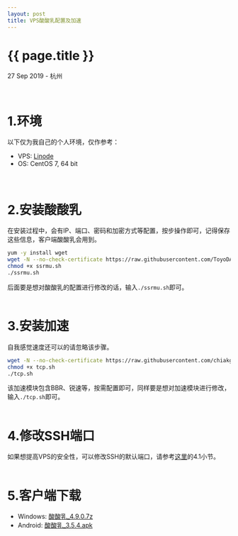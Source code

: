 ```yaml
---
layout: post
title: VPS酸酸乳配置及加速
---
```


{{ page.title }}
================

<p class="meta">27 Sep 2019 - 杭州</p>

<br> 

# 1.环境
以下仅为我自己的个人环境，仅作参考：
* VPS:  [Linode](https://manager.linode.com/)
* OS:   CentOS 7, 64 bit
<br><br><br>

# 2.安装酸酸乳

在安装过程中，会有IP、端口、密码和加密方式等配置，按步操作即可，记得保存这些信息，客户端酸酸乳会用到。

```bash
yum -y install wget
wget -N --no-check-certificate https://raw.githubusercontent.com/ToyoDAdoubi/doubi/master/ssrmu.sh
chmod +x ssrmu.sh
./ssrmu.sh
```

后面要是想对酸酸乳的配置进行修改的话，输入`./ssrmu.sh`即可。
<br><br>

# 3.安装加速

自我感觉速度还可以的请忽略该步骤。

```bash
wget -N --no-check-certificate https://raw.githubusercontent.com/chiakge/Linux-NetSpeed/master/tcp.sh
chmod +x tcp.sh
./tcp.sh
```

该加速模块包含BBR、锐速等，按需配置即可，同样要是想对加速模块进行修改，输入`./tcp.sh`即可。
<br><br>

# 4.修改SSH端口  

如果想提高VPS的安全性，可以修改SSH的默认端口，请参考[这里](https://doycode.github.io/posts/develop/2019/09/23/%E6%9C%8D%E5%8A%A1%E5%99%A8SS%E9%85%8D%E7%BD%AE%E5%8F%8ABBR%E5%8A%A0%E9%80%9F.html)的4.1小节。
<br><br>

# 5.客户端下载
* Windows:  <a href="downloads/ssr_windows_4.9.0.7z" target="_blank">酸酸乳_4.9.0.7z</a>
* Android:  <a href="downloads/ssr_android_3.5.4.apk" target="_blank">酸酸乳_3.5.4.apk</a>
<br><br>